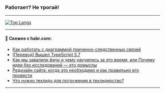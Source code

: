 ### Работает? Не трогай!

---
<!--
#### 🛠️ Technical stack:

![Java](https://img.shields.io/badge/Java-informational?logo=Oracle&style=flat&logoColor=white&color=FF4500)
![Kotlin](https://img.shields.io/badge/Kotlin-informational?logo=Kotlin&style=flat&logoColor=white&color=774D97)
![TS](https://img.shields.io/badge/TypeScript-informational?logo=typeScript&style=flat&logoColor=black&color=017acc)
![Python](https://img.shields.io/badge/Python-informational?logo=Python&style=flat&logoColor=black&color=ffdd54) <br>
![Spring](https://img.shields.io/badge/Spring-informational?logo=Spring&style=flat&logoColor=white&color=6DB33F) 
![SpringBoot](https://img.shields.io/badge/SpringBoot-informational?logo=SpringBoot&style=flat&logoColor=white&color=6DB33F)
![Nest](https://img.shields.io/badge/NestJS-informational?logo=NestJS&style=flat&logoColor=white&color=E0234E) 
![NodeJS](https://img.shields.io/badge/NodeJS-informational?logo=node.js&style=flat&logoColor=white&color=70A760)<br>
![PostgreSQL](https://img.shields.io/badge/PostgreSQL-informational?logo=PostgreSQL&style=flat&logoColor=white&color=DAA520)
![MongoDB](https://img.shields.io/badge/MongoDB-informational?logo=MongoDB&style=flat&logoColor=white&color=870000)
![Apache](https://img.shields.io/badge/Apache-informational?logo=apache&style=flat&logoColor=white&color=f74e28)

___ 
-->

<!--- #### 🛠️ : --->

[![Top Langs](https://github-readme-stats-82jvfl3w3-advtsettinggmailcoms-projects.vercel.app/api/top-langs/?username=zloylis&langs_count=10&hide_title=true&title_color=e6edf3&size_weight=0.5&count_weight=0.5&layout=compact&hide_progress=true&hide_border=true&theme=dracula)](https://github.com/zloylis)

<!---


####  :octocat:&nbsp;&nbsp; Статистика:

![GitHub stats](https://github-readme-stats-u2qms2cxw-advtsettinggmailcoms-projects.vercel.app/api?username=zloylis&show_icons=true&hide_border=true&theme=dracula&title_color=e6edf3&include_all_commits=true&count_private=true&hide_rank=false&hide_title=true&rank_icon=github)
-->
---

#### 💬 Свежее с habr.com:

<!-- BLOG-POST-LIST:START -->
- [Как работать с диаграммой причинно-следственных связей](https://habr.com/ru/companies/sberbank/articles/861162/?utm_source=habrahabr&utm_medium=rss&utm_campaign=861162)
- [[Перевод] Вышел TypeScript 5.7](https://habr.com/ru/articles/861126/?utm_source=habrahabr&utm_medium=rss&utm_campaign=861126)
- [Как мы завалили фичу и чему научились за это время, или Почему идеи без исследований — это домыслы](https://habr.com/ru/companies/tbank/articles/861114/?utm_source=habrahabr&utm_medium=rss&utm_campaign=861114)
- [Редизайн сайта: когда это необходимо и как правильно его провести](https://habr.com/ru/articles/861096/?utm_source=habrahabr&utm_medium=rss&utm_campaign=861096)
- [Что нужно техлиду для погружения в техлидерство?](https://habr.com/ru/companies/oleg-bunin/articles/861088/?utm_source=habrahabr&utm_medium=rss&utm_campaign=861088)
<!-- BLOG-POST-LIST:END -->

---
